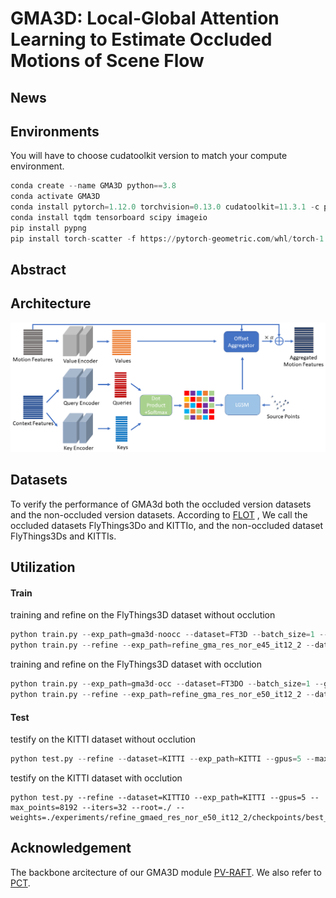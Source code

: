 # GMA3D: Local-Global Attention Learning to Estimate Occluded Motions of Scene Flow

## News

## Environments

You will have to choose cudatoolkit version to match your compute environment. 

```python
conda create --name GMA3D python==3.8
conda activate GMA3D
conda install pytorch=1.12.0 torchvision=0.13.0 cudatoolkit=11.3.1 -c pytorch -c conda-forge
conda install tqdm tensorboard scipy imageio
pip install pypng
pip install torch-scatter -f https://pytorch-geometric.com/whl/torch-1.12.0+cu113.html
```

## Abstract


## Architecture

<img src="./gma3d.png">

## Datasets

To verify the performance of GMA3d  both the occluded version datasets and the non-occluded version datasets.  According to [FLOT](https://github.com/valeoai/FLOT) ,  We call the occluded datasets FlyThings3Do and KITTIo, and the non-occluded dataset FlyThings3Ds and KITTIs.


## Utilization

#### Train

training and refine on the FlyThings3D dataset without occlution 

```python
python train.py --exp_path=gma3d-noocc --dataset=FT3D --batch_size=1 --gpus=7 --num_epochs=45 --max_points=8192 --iters=12  --root=./
python train.py --refine --exp_path=refine_gma_res_nor_e45_it12_2 --dataset=FT3D --batch_size=1 --gpus=4 --num_epochs=10 --max_points=8192 --iters=32 --root=./ --weights=./experiments/gma3d_res_nor_e50_it12_2/checkpoints/best_checkpoint.params

```

training and refine on the FlyThings3D dataset with occlution

```python
python train.py --exp_path=gma3d-occ --dataset=FT3DO --batch_size=1 --gpus=7 --num_epochs=45 --max_points=8192 --iters=12  --root=./
python train.py --refine --exp_path=refine_gma_res_nor_e50_it12_2 --dataset=FT3DO --batch_size=1 --gpus=4 --num_epochs=10 --max_points=8192 --iters=32 --root=./ --weights=./experiments/gmaed_res_nor_e50_it12_2/checkpoints/best_checkpoint.params
```

#### Test

testify on the KITTI dataset without occlution

```python
python test.py --refine --dataset=KITTI --exp_path=KITTI --gpus=5 --max_points=8192 --iters=32 --root=./ --weights=./experiments/refine_gmaed_res_nor_e50_it12_2/checkpoints/best_checkpoint.params 
```

testify on the KITTI dataset with occlution

```
python test.py --refine --dataset=KITTIO --exp_path=KITTI --gpus=5 --max_points=8192 --iters=32 --root=./ --weights=./experiments/refine_gmaed_res_nor_e50_it12_2/checkpoints/best_checkpoint.params 
```



## Acknowledgement

The backbone arcitecture of our GMA3D module [PV-RAFT](https://github.com/weiyithu/PV-RAFT). We also refer to [PCT](https://github.com/MenghaoGuo/PCT). 